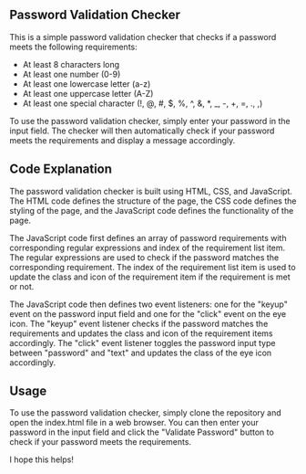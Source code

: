 ## Password Validation Checker

This is a simple password validation checker that checks if a password meets the following requirements:

* At least 8 characters long
* At least one number (0-9)
* At least one lowercase letter (a-z)
* At least one uppercase letter (A-Z)
* At least one special character (!, @, #, $, %, ^, &, *, _, -, +, =, ., ,)

To use the password validation checker, simply enter your password in the input field. The checker will then automatically check if your password meets the requirements and display a message accordingly.

## Code Explanation

The password validation checker is built using HTML, CSS, and JavaScript. The HTML code defines the structure of the page, the CSS code defines the styling of the page, and the JavaScript code defines the functionality of the page.

The JavaScript code first defines an array of password requirements with corresponding regular expressions and index of the requirement list item. The regular expressions are used to check if the password matches the corresponding requirement. The index of the requirement list item is used to update the class and icon of the requirement item if the requirement is met or not.

The JavaScript code then defines two event listeners: one for the "keyup" event on the password input field and one for the "click" event on the eye icon. The "keyup" event listener checks if the password matches the requirements and updates the class and icon of the requirement items accordingly. The "click" event listener toggles the password input type between "password" and "text" and updates the class of the eye icon accordingly.

## Usage

To use the password validation checker, simply clone the repository and open the index.html file in a web browser. You can then enter your password in the input field and click the "Validate Password" button to check if your password meets the requirements.

I hope this helps!